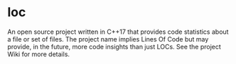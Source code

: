 # loc
An open source project written in C++17 that provides code statistics about a file or set of files.
The project name implies Lines Of Code but may provide, in the future, more code insights than just LOCs.
See the project Wiki for more details.
